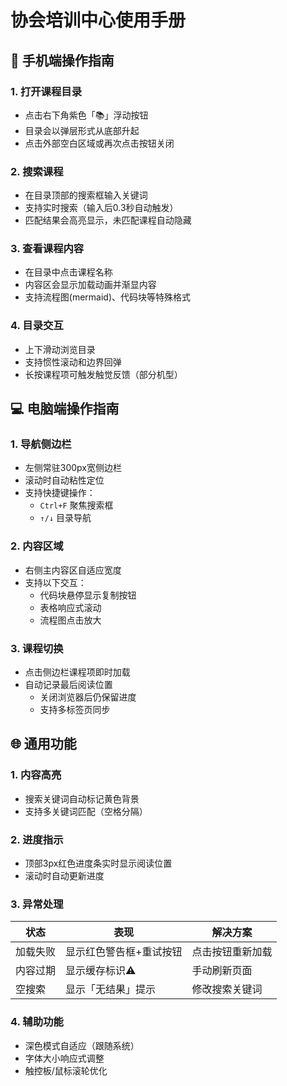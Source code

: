 # 协会培训中心使用手册

## 📱 手机端操作指南

### 1. 打开课程目录
- 点击右下角紫色「📚」浮动按钮
- 目录会以弹层形式从底部升起
- 点击外部空白区域或再次点击按钮关闭

### 2. 搜索课程
- 在目录顶部的搜索框输入关键词
- 支持实时搜索（输入后0.3秒自动触发）
- 匹配结果会高亮显示，未匹配课程自动隐藏

### 3. 查看课程内容
- 在目录中点击课程名称
- 内容区会显示加载动画并渐显内容
- 支持流程图(mermaid)、代码块等特殊格式

### 4. 目录交互
- 上下滑动浏览目录
- 支持惯性滚动和边界回弹
- 长按课程项可触发触觉反馈（部分机型）

## 💻 电脑端操作指南

### 1. 导航侧边栏
- 左侧常驻300px宽侧边栏
- 滚动时自动粘性定位
- 支持快捷键操作：
  - `Ctrl+F` 聚焦搜索框
  - `↑/↓` 目录导航

### 2. 内容区域
- 右侧主内容区自适应宽度
- 支持以下交互：
  - 代码块悬停显示复制按钮
  - 表格响应式滚动
  - 流程图点击放大

### 3. 课程切换
- 点击侧边栏课程项即时加载
- 自动记录最后阅读位置
  - 关闭浏览器后仍保留进度
  - 支持多标签页同步

## 🌐 通用功能

### 1. 内容高亮
- 搜索关键词自动标记黄色背景
- 支持多关键词匹配（空格分隔）

### 2. 进度指示
- 顶部3px红色进度条实时显示阅读位置
- 滚动时自动更新进度

### 3. 异常处理
| 状态     | 表现                    | 解决方案         |
| -------- | ----------------------- | ---------------- |
| 加载失败 | 显示红色警告框+重试按钮 | 点击按钮重新加载 |
| 内容过期 | 显示缓存标识⚠️           | 手动刷新页面     |
| 空搜索   | 显示「无结果」提示      | 修改搜索关键词   |

### 4. 辅助功能
- 深色模式自适应（跟随系统）
- 字体大小响应式调整
- 触控板/鼠标滚轮优化